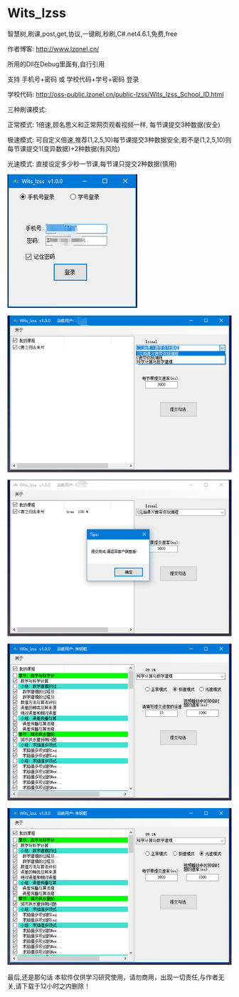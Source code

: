 # Wits_lzss

智慧树,刷课,post,get,协议,一键刷,秒刷,C#.net4.6.1,免费,free

作者博客: http://www.lzonel.cn/

所用的Dll在Debug里面有,自行引用

支持 手机号+密码 或 学校代码+学号+密码 登录

学校代码: http://oss-public.lzonel.cn/public-lzss/Wits_lzss_School_ID.html

三种刷课模式:

正常模式: 1倍速,顾名思义和正常网页观看视频一样, 每节课提交3种数据(安全)

极速模式: 可自定义倍速,推荐(1,2,5,10)每节课提交3种数据安全,若不是(1,2,5,10)则每节课提交1(变异数据)+2种数据(有风险)

光速模式: 直接设定多少秒一节课,每节课只提交2种数据(慎用)

![](20200603110400000.png)

![](20200603110400001.png)

![](20200603110400002.png)

![](20200603110400003.png)

![](20200603110400004.png)


最后,还是那句话 本软件仅供学习研究使用，请勿商用，出现一切责任,与作者无关,请下载于12小时之内删除！
 
